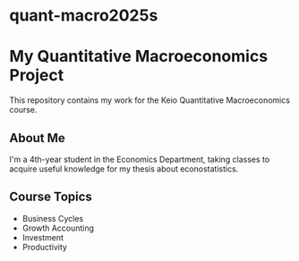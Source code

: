 # quant-macro2025s
# My Quantitative Macroeconomics Project

This repository contains my work for the Keio Quantitative Macroeconomics course.

## About Me
I'm a 4th-year student in the Economics Department, taking classes to acquire useful knowledge for my thesis about econostatistics.
 


## Course Topics
- Business Cycles
- Growth Accounting
- Investment
- Productivity